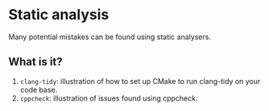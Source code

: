 # Static analysis

Many potential mistakes can be found using static analysers.


## What is it?

1. `clang-tidy`: illustration of how to set up CMake to run clang-tidy on your
   code base.
1. `cppcheck`: illustration of issues found using cppcheck.
